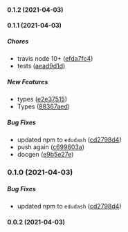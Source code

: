 #### 0.1.2 (2021-04-03)

#### 0.1.1 (2021-04-03)

##### Chores

*  travis node 10+ ([efda7fc4](https://github.com/EduDash/edudash-sdk-js/commit/efda7fc489894ebc6e594816c44007a62f475304))
*  tests ([aead9d1d](https://github.com/EduDash/edudash-sdk-js/commit/aead9d1d3e7452cb90ce3225ba1644a4cd9a63e7))

##### New Features

*  types ([e2e37515](https://github.com/EduDash/edudash-sdk-js/commit/e2e37515755f173dd405adcd9fdfc81f32de6b57))
*  Types ([88367aed](https://github.com/EduDash/edudash-sdk-js/commit/88367aed4b3854dfd1b65da01b4959f40bc8031a))

##### Bug Fixes

*  updated npm to `edudash` ([cd2798d4](https://github.com/EduDash/edudash-sdk-js/commit/cd2798d4542e4d8b0f450b28984b6ba4a7d3a07f))
*  push again ([c699603a](https://github.com/EduDash/edudash-sdk-js/commit/c699603afa45db4bba5abf28849f013a3b6c97bb))
*  docgen ([e9b5e27e](https://github.com/EduDash/edudash-sdk-js/commit/e9b5e27e8663db76385daa732daa7f544ffd2a34))

### 0.1.0 (2021-04-03)

##### Bug Fixes

*  updated npm to `edudash` ([cd2798d4](https://github.com/EduDash/edudash-sdk-js/commit/cd2798d4542e4d8b0f450b28984b6ba4a7d3a07f))

#### 0.0.2 (2021-04-03)
